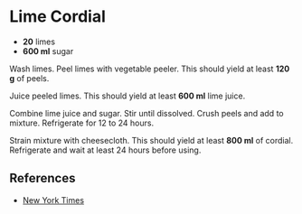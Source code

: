 # Lime Cordial

* **20** limes
* **600 ml** sugar

Wash limes. Peel limes with vegetable peeler. This should yield at least **120
g** of peels.

Juice peeled limes. This should yield at least **600 ml** lime juice.

Combine lime juice and sugar. Stir until dissolved. Crush peels and add to
mixture. Refrigerate for 12 to 24 hours.

Strain mixture with cheesecloth. This should yield at least **800 ml** of
cordial. Refrigerate and wait at least 24 hours before using.

## References

* [New York Times](http://tmagazine.blogs.nytimes.com/2011/05/02/case-study-building-a-better-mixer/)
